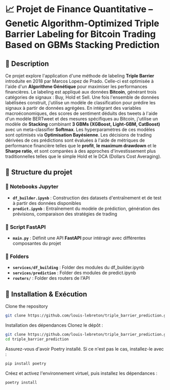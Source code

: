 # 📈 Projet de Finance Quantitative – Genetic Algorithm-Optimized Triple Barrier Labeling for Bitcoin Trading Based on GBMs Stacking Prediction

## 📝 Description  
Ce projet explore l'application d'une méthode de labeling **Triple Barrier** introduite en 2018 par Marcos Lopez de Prado. Celle-ci est optimisée à l'aide d'un **Algorithme Génétique** pour maximiser les performances financières.
Le labeling est appliqué aux données **Bitcoin**, générant trois catégories de signaux : Buy, Hold et Sell.
Une fois l'ensemble de données labélisées construit, j'utilise un modèle de classification pour prédire les signaux à partir de données agrégées. En intégrant
des variables macroéconomiques, des scores de sentiment déduits des tweets à l'aide d'un
modèle BERTweet et des mesures spécifiques au Bitcoin, j'utilise un
modèle de **Stacking** combinant **3 GBMs (XGBoost, Light-GBM, CatBoost)** avec un meta-classifier **Softmax**. Les hyperparamètres de ces modèles sont optimisés via **Optimisation Bayésienne**.
Les décisions de trading dérivées de ces prédictions sont évaluées à l'aide de métriques de performance financière telles que le **profit**, **le maximum drawdown** et le **Sharpe ratio**,
et sont comparées à des approches d'investissement plus traditionnelles telles que le simple Hold et le DCA (Dollars Cost Averaging).

## 📂 Structure du projet  

### 🔹 **Notebooks Jupyter**  
- **`df_builder.ipynb`** : Construction des datasets d'entraînement et de test à partir des données disponibles
- **`predict.ipynb`** :  Entraînement du modèle de prédiction, génération des prévisions, comparaison des stratégies de trading  

### 🔹 **Script FastAPI**  
- **`main.py`** : Définit une API **FastAPI** pour intéragir avec différentes composantes du projet

### 🔹 **Folders**  
- **`services/df_building`** : Folder des modules du df_builder.ipynb
- **`services/prediction`** : Folder des modules de predict.ipynb
- **`routers/`** : Folder des routers de l'API


## 🚀 Installation & Exécution

Clone the repository  
```bash
git clone https://github.com/louis-lebreton/triple_barrier_prediction.git
```

Installation des dépendances
Clonez le dépôt :

```bash
git clone https://github.com/louis-lebreton/triple_barrier_prediction.git
cd triple_barrier_prediction
```
Assurez-vous d'avoir Poetry installé. Si ce n'est pas le cas, installez-le avec :

```bash
pip install poetry
```
Créez et activez l'environnement virtuel, puis installez les dépendances :

```bash
poetry install
```



